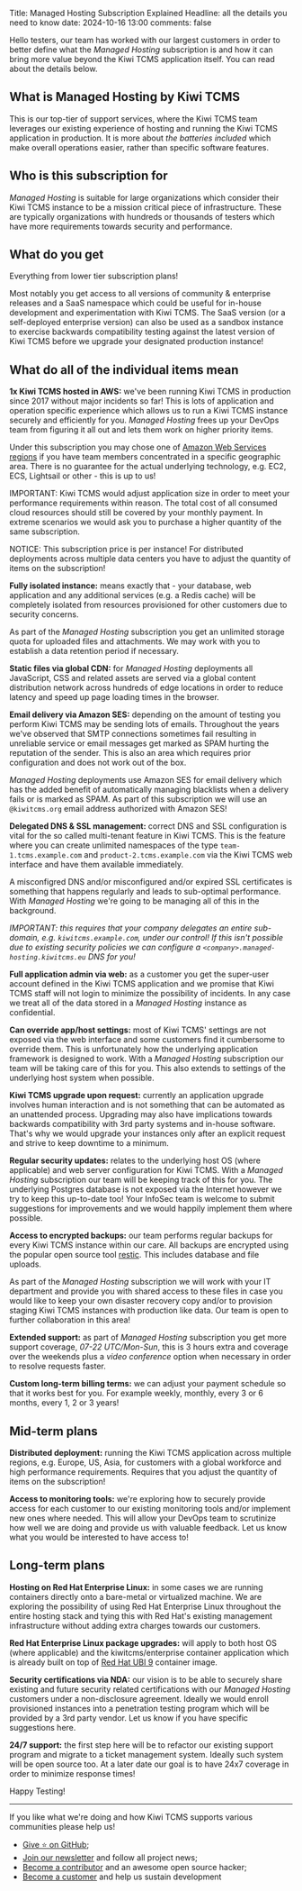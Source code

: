 Title: Managed Hosting Subscription Explained
Headline: all the details you need to know
date: 2024-10-16 13:00
comments: false

Hello testers,
our team has worked with our largest customers in order to better define what the
*Managed Hosting* subscription is and how it can bring more value beyond the
Kiwi TCMS application itself. You can read about the details below.



What is Managed Hosting by Kiwi TCMS
------------------------------------

This is our top-tier of support services, where the Kiwi TCMS team leverages
our existing experience of hosting and running the Kiwi TCMS application
in production. It is more about *the batteries included* which make
overall operations easier, rather than specific software features.


Who is this subscription for
----------------------------

*Managed Hosting* is suitable for large organizations which consider
their Kiwi TCMS instance to be a mission critical piece of infrastructure.
These are typically organizations with hundreds or thousands of testers
which have more requirements towards security and performance.


What do you get
---------------

Everything from lower tier subscription plans!

Most notably you get access to all versions of
community & enterprise releases and a SaaS namespace which could be useful for in-house
development and experimentation with Kiwi TCMS. The SaaS version
(or a self-deployed enterprise version) can also be used as a sandbox instance to exercise
backwards compatibility testing against the latest version of Kiwi TCMS before
we upgrade your designated production instance!


What do all of the individual items mean
----------------------------------------

**1x Kiwi TCMS hosted in AWS:** we've been running Kiwi TCMS in production since 2017 without
major incidents so far! This is lots of application and operation specific experience which
allows us to run a Kiwi TCMS instance securely and efficiently for you.
*Managed Hosting* frees up
your DevOps team from figuring it all out and lets them work on higher priority items.

Under this subscription you may chose one of
[Amazon Web Services regions](https://aws.amazon.com/about-aws/global-infrastructure/regions_az/)
if you have team members concentrated in a specific geographic area. There is no guarantee for the
actual underlying technology, e.g. EC2, ECS, Lightsail or other - this is up to us!

IMPORTANT: Kiwi TCMS would adjust application size in order to meet your performance requirements
within reason. The total cost of all consumed cloud resources should still be covered by your
monthly payment. In extreme scenarios we would ask you to purchase a higher quantity
of the same subscription.

NOTICE: This subscription price is per instance! For distributed deployments across multiple
data centers you have to adjust the quantity of items on the subscription!


**Fully isolated instance:** means exactly that - your database, web application and any additional
services (e.g. a Redis cache) will be completely isolated from resources provisioned for other customers
due to security concerns.

As part of the *Managed Hosting* subscription you get an unlimited storage quota for
uploaded files and attachments. We may work with you to establish a data retention period if necessary.


**Static files via global CDN:** for *Managed Hosting* deployments all JavaScript, CSS
and related assets are served via a global content distribution network across hundreds of
edge locations in order to reduce latency and speed up page loading times in the browser.


**Email delivery via Amazon SES:** depending on the amount of testing you perform Kiwi TCMS may be
sending lots of emails. Throughout the years we've observed that SMTP connections sometimes fail
resulting in unreliable service or email messages get marked as SPAM hurting the reputation of the sender.
This is also an area which requires prior configuration and does not work out of the box.

*Managed Hosting* deployments use Amazon SES for email delivery which has the added benefit of
automatically managing blacklists when a delivery fails or is marked as SPAM. As part of
this subscription we will use an `@kiwitcms.org` email address authorized with Amazon SES!


**Delegated DNS & SSL management:** correct DNS and SSL configuration is vital for the
so called multi-tenant feature in Kiwi TCMS. This is the feature where you can create
unlimited namespaces of the type `team-1.tcms.example.com` and `product-2.tcms.example.com`
via the Kiwi TCMS web interface and have them available immediately.

A misconfigred DNS and/or misconfigured and/or expired SSL certificates is something that
happens regularly and leads to sub-optimal performance. With *Managed Hosting* we're going
to be managing all of this in the background.

*IMPORTANT: this requires that your company delegates an entire sub-domain, e.g.
`kiwitcms.example.com`, under our control!
If this isn't possible due to existing security policies we can configure a
`<company>.managed-hosting.kiwitcms.eu` DNS for you!*


**Full application admin via web:** as a customer you get the super-user account defined
in the Kiwi TCMS application and we promise that Kiwi TCMS staff will not login to minimize
the possibility of incidents. In any case we treat all of the data stored in a
*Managed Hosting* instance as confidential.


**Can override app/host settings:** most of Kiwi TCMS' settings are not exposed via the web
interface and some customers find it cumbersome to override them. This is unfortunately
how the underlying application framework is designed to work. With a *Managed Hosting*
subscription our team will be taking care of this for you. This also extends to settings
of the underlying host system when possible.


**Kiwi TCMS upgrade upon request:** currently an application upgrade involves human
interaction and is not something that can be automated as an unattended process.
Upgrading may also have implications towards backwards compatibility with 3rd
party systems and in-house software. That's why we would upgrade your instances
only after an explicit request and strive to keep downtime to a minimum.


**Regular security updates:** relates to the underlying host OS (where applicable)
and web server configuration for Kiwi TCMS. With a *Managed Hosting* subscription
our team will be keeping track of this for you. The underlying Postgres database
is not exposed via the Internet however we try to keep this up-to-date too!
Your InfoSec team is welcome to submit suggestions for improvements and we would
happily implement them where possible.


**Access to encrypted backups:** our team performs regular backups for every Kiwi TCMS
instance within our care. All backups are encrypted using the popular open source tool
[restic](https://restic.net/). This includes database and file uploads.

As part of the *Managed Hosting* subscription we will work with your IT department and
provide you with shared access to these files in case you would like to keep your own
disaster recovery copy and/or to provision staging Kiwi TCMS instances with production like
data. Our team is open to further collaboration in this area!


**Extended support:** as part of *Managed Hosting* subscription you get more support coverage,
*07-22 UTC/Mon-Sun*, this is 3 hours extra and coverage over the weekends
plus a *video conference* option when necessary in order to resolve
requests faster.


**Custom long-term billing terms:** we can adjust your payment schedule so that
it works best for you. For example weekly, monthly, every 3 or 6 months, every 1, 2 or 3 years!


Mid-term plans
--------------

**Distributed deployment:** running the Kiwi TCMS application across multiple regions,
e.g. Europe, US, Asia, for customers with a global workforce and high performance requirements.
Requires that you adjust the quantity of items on the subscription!


**Access to monitoring tools:** we're exploring how to securely provide access
for each customer to our existing monitoring tools and/or implement new ones where needed.
This will allow your DevOps team to scrutinize how well we are doing and
provide us with valuable feedback. Let us know what you would be interested to have access to!



Long-term plans
---------------

**Hosting on Red Hat Enterprise Linux:** in some cases we are running containers directly
onto a bare-metal or virtualized machine. We are exploring the possibility of using
Red Hat Enterprise Linux throughout the entire hosting stack and tying this with
Red Hat's existing management infrastructure without adding extra charges towards
our customers.


**Red Hat Enterprise Linux package upgrades:** will apply to both host OS (where applicable)
and the kiwitcms/enterprise container application which is already built on top of
[Red Hat UBI 9](https://catalog.redhat.com/software/containers/ubi9-minimal/61832888c0d15aff4912fe0d)
container image.


**Security certifications via NDA:** our vision is to be able to securely share existing and
future security related certifications with our *Managed Hosting* customers under a
non-disclosure agreement. Ideally we would enroll provisioned instances into a penetration testing
program which will be provided by a 3rd party vendor. Let us know if you have specific suggestions here.


**24/7 support:** the first step here will be to refactor our existing support program
and migrate to a ticket management system. Ideally such system will be open source too.
At a later date our goal is to have 24x7 coverage in order to minimize response times!



Happy Testing!

---

If you like what we're doing and how Kiwi TCMS supports various communities
please help us!

- [Give ⭐ on GitHub](https://github.com/kiwitcms/Kiwi/stargazers);
- [Join our newsletter](https://kiwitcms.us17.list-manage.com/subscribe/post?u=9b57a21155a3b7c655ae8f922&id=c970a37581)
  and follow all project news;
- [Become a contributor](https://kiwitcms.readthedocs.io/en/latest/contribution.html) and an awesome open source hacker;
- [Become a customer](/#subscriptions) and help us sustain development
